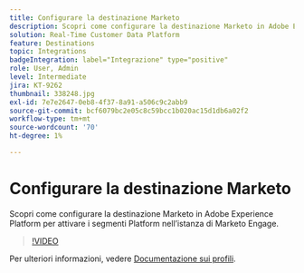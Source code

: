 ```yaml
---
title: Configurare la destinazione Marketo
description: Scopri come configurare la destinazione Marketo in Adobe Experience Platform per attivare i segmenti Platform nell’istanza di Marketo Engage.
solution: Real-Time Customer Data Platform
feature: Destinations
topic: Integrations
badgeIntegration: label="Integrazione" type="positive"
role: User, Admin
level: Intermediate
jira: KT-9262
thumbnail: 338248.jpg
exl-id: 7e7e2647-0eb8-4f37-8a91-a506c9c2abb9
source-git-commit: bcf6079bc2e05c8c59bcc1b020ac15d1db6a02f2
workflow-type: tm+mt
source-wordcount: '70'
ht-degree: 1%

---
```


# Configurare la destinazione Marketo

Scopri come configurare la destinazione Marketo in Adobe Experience Platform per attivare i segmenti Platform nell’istanza di Marketo Engage.

>[!VIDEO](https://video.tv.adobe.com/v/338248?quality=12&learn=on)

Per ulteriori informazioni, vedere [Documentazione sui profili](https://experienceleague.adobe.com/docs/experience-platform/rtcdp/profile/profile-browse.html).
